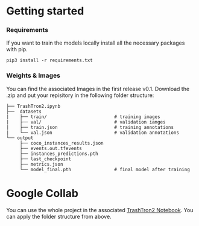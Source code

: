 # Getting started

### Requirements

If you want to train the models locally install all the necessary packages with pip.

```pip3 install -r requirements.txt```

### Weights & Images

You can find the associated Images in the first release v0.1. Download the .zip and put your repisitory in the following folder structure:
```
├── TrashTron2.ipynb
├──  datasets                    
|    ├── train/                         # training images
|    ├── val/                           # validation iamges
|    ├── train.json                     # training annotations
|    └── val.json                       # validation annotations
└── output
     ├── coco_instances_results.json
     ├── events.out.tfevents
     ├── instances_predictions.pth
     ├── last_checkpoint
     ├── metrics.json
     └── model_final.pth                # final model after training
```

# Google Collab

You can use the whole project in the associated [TrashTron2 Notebook](https://colab.research.google.com/drive/1IrutxbF5P1LnbXOjIhMCBu6hJdr5qrjz?usp=sharing). You can apply the folder structure from above.
